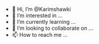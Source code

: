 - 👋 Hi, I’m @Karimshawki
- 👀 I’m interested in ...
- 🌱 I’m currently learning ...
- 💞️ I’m looking to collaborate on ...
- 📫 How to reach me ...

<!---
Karimshawki/Karimshawki is a ✨ special ✨ repository because its `README.md` (this file) appears on your GitHub profile.
You can click the Preview link to take a look at your changes.
--->
